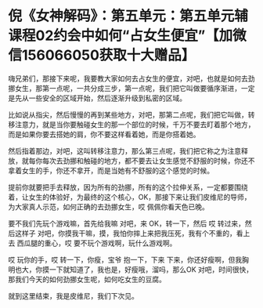 # 倪《女神解码》：第五单元：第五单元辅课程02约会中如何“占女生便宜”【加微信156066050获取十大赠品】

嗨兄弟们，那接下来呢，我要教大家如何去占女生的便宜，对吧，也就是如何去劲挪女生，那第一点呢，一共分成三步，第一点呢，我们把它叫做要循序渐进，一定是先从一些安全的区域开始，然后逐渐升级到私密的区域。

比如说从指尖，然后慢慢的再到某些地方，对吧，那第二点呢，我们把它叫做，转移注意力，就是当你要触碰女生的那一个部位的时候，千万不要去盯着那个地方，而是如果你要去搭她的肩，你不要这样看着她，而是你搭着她。

然后指着那边，对吧，这叫转移注意力，那么第三点呢，我们把它称之为注意释放，就每你每次去劲挪和触碰的地方，都不要去让女生感觉不舒服的时候，你还不拿着女生的手，你还不拿开，而是当她有不舒服的这个感觉的时候。

提前你就要把手去释放，因为所有的劲挪，所有的这个拉伸关系，一定都要围绕着，让女生的体验好，为最终的这个核心，OK，那接下来让我们皮维尼的导师，为大家真人示范，如何正确的去劲挪女生，哎 佩佩你看天色已晚。

要不我们先玩个游戏嘛，首先给我嘛 对吧，来 OK，转一下，然后 哎 转过来，然后这样子 对吧，你摸我干嘛，摸，我怕你摔上来把我压死，我有个不重的，看上去 西瓜腿的重心，哎 要不玩个游戏啊，玩什么游戏啊。

哎 玩你的手，哎 转一下，你瘦，宝爷 抱一下，下来 下来，你还好瘦啊，但我胸明也大，你摸一下就知道了，我也是，好瘦哦，溜吗，那么OK 对吧，时间很快，那我们今天的如何劲挪女生呢，如何吃女生的豆腐。

就到这里结束，我是皮维尼，我们下次见。